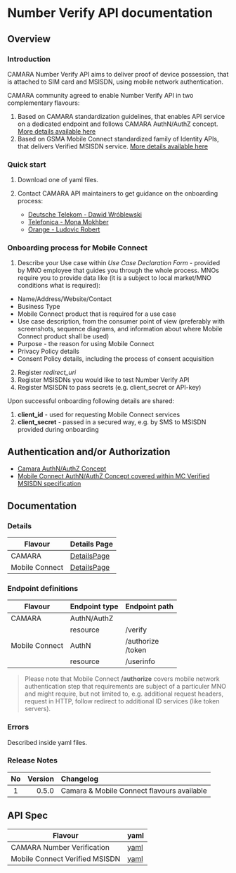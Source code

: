 # Number Verify API documentation

## Overview

### Introduction

CAMARA Number Verify API aims to deliver proof of device possession, that is attached to SIM card and MSISDN, using mobile network authentication.

CAMARA community agreed to enable Number Verify API in two complementary flavours:

1. Based on CAMARA standardization guidelines, that enables API service on a dedicated endpoint and follows CAMARA AuthN/AuthZ concept. [More details available here](#details)
2. Based on GSMA Mobile Connect standardized family of Identity APIs, that delivers Verified MSISDN service. [More details available here](#details)

### Quick start

1. Download one of yaml files.
2. Contact CAMARA API maintainers to get guidance on the onboarding process:

   * [Deutsche Telekom - Dawid Wróblewski](https://github.com/DT-DawidWroblewski)
   * [Telefonica - Mona Mokhber](https://github.com/monamok)
   * [Orange - Ludovic Robert](https://github.com/bigludo7)

### Onboarding process for Mobile Connect

1. Describe your Use case within *Use Case Declaration Form* - provided by MNO employee that guides you through the whole process. MNOs require you to provide data like (it is a subject to local market/MNO conditions what is required):

* Name/Address/Website/Contact
* Business Type
* Mobile Connect product that is required for a use case
* Use case description, from the consumer point of view (preferably with screenshots, sequence diagrams, and information about where Mobile Connect product shall be used)
* Purpose - the reason for using Mobile Connect
* Privacy Policy details
* Consent Policy details, including the process of consent acquisition

2. Register *redirect_uri*
3. Register MSISDNs you would like to test Number Verify API
4. Register MSISDN to pass secrets (e.g. client_secret or API-key)

Upon successful onboarding following details are shared:

1. **client_id** - used for requesting Mobile Connect services
2. **client_secret** - passed in a secured way, e.g. by SMS to MSISDN provided during onboarding

## Authentication and/or Authorization

* [Camara AuthN/AuthZ Concept]()
* [Mobile Connect AuthN/AuthZ Concept covered within MC Verified MSISDN specification](https://www.gsma.com/identity/wp-content/uploads/2022/12/IDY.54-Mobile-Connect-Verified-MSISDN-Definition-and-Technical-Requirements-1.0.pdf)

## Documentation

### Details

|Flavour|Details Page|
|---|---|
|CAMARA|[DetailsPage](../../documentation/API_documentation/CAMARA/NUMBER_VERIFICATION_API.md)|
|Mobile Connect|[DetailsPage](../../documentation/API_documentation/MobileConnect/MC_VERIFIED_MSISDN.md)|

### Endpoint definitions

|Flavour|Endpoint type|Endpoint path|
|---|---|---|
|CAMARA|AuthN/AuthZ||
||resource|/verify|
|Mobile Connect|AuthN|/authorize<br>/token|
||resource|/userinfo|

>Please note that Mobile Connect **/authorize** covers mobile network authentication step that requirements are subject of a particuler MNO and might require, but not limited to, e.g. additional request headers, request in HTTP, follow redirect to additional ID services (like token servers).

### Errors

Described inside yaml files.

### Release Notes

|No|Version|Changelog|
|:---:|---:|:---|
|1|0.5.0|Camara & Mobile Connect flavours available|

## API Spec

|Flavour|yaml|
|---|---|
|CAMARA Number Verification|[yaml](../../code/API_definitions/CAMARA/number_verification.yaml)|
|Mobile Connect Verified MSISDN|[yaml](../../code/API_definitions/MobileConnect/numberVerify.yaml)|
